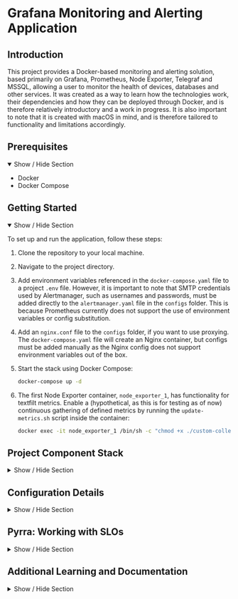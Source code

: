 # Grafana Monitoring and Alerting Application

## Introduction

This project provides a Docker-based monitoring and alerting solution, based primarily on Grafana, Prometheus, Node Exporter, Telegraf and MSSQL, allowing a user to monitor the health of devices, databases and other services. It was created as a way to learn how the technologies work, their dependencies and how they can be deployed through Docker, and is therefore relatively introductory and a work in progress. It is also important to note that it is created with macOS in mind, and is therefore tailored to functionality and limitations accordingly.

## Prerequisites

<details open>
<summary>Show / Hide Section</summary>

- Docker
- Docker Compose

</details>

## Getting Started

<details open>
<summary>Show / Hide Section</summary>

To set up and run the application, follow these steps:

1. Clone the repository to your local machine.

2. Navigate to the project directory.

3. Add environment variables referenced in the `docker-compose.yaml` file to a project `.env` file. However, it is important to note that SMTP credentials used by Alertmanager, such as usernames and passwords, must be added directly to the `alertmanager.yaml` file in the `configs` folder. This is because Prometheus currently does not support the use of environment variables or config substitution.

4. Add an `nginx.conf` file to the `configs` folder, if you want to use proxying. The `docker-compose.yaml` file will create an Nginx container, but configs must be added manually as the Nginx config does not support environment variables out of the box.

5. Start the stack using Docker Compose:

   ```bash
   docker-compose up -d

   ```

6. The first Node Exporter container, `node_exporter_1`, has functionality for textfilt metrics. Enable a (hypothetical, as this is for testing as of now) continuous gathering of defined metrics by running the `update-metrics.sh` script inside the container:

   ```bash
   docker exec -it node_exporter_1 /bin/sh -c "chmod +x ./custom-collectors/update-metrics.sh"
   ```

</details>

## Project Component Stack

<details hide>
<summary>Show / Hide Section</summary>

- **Grafana**: Create data visualisations, primarily aimed at observability and analytics. Can be configured for a variety of data sources, and is particularly powerful when creating dashboards and time-series data visualisations. Can also be used for altering through **Grafana Alerting**, combined with incident response management through **Grafana OnCall**, which is configured in the web-based UI.
- **Grafana OnCall**: Serves as the core component for the monitoring and alerting functionality, offering incident management, escalation policies and on-call scheduling. Configured in the Grafana web-based UI.
- **Celery**: Handles asynchronous and distributed task processing and queue management. Can be implemented for parallel execution and scheduled tasks.
- **Redis**: An in-memory key-value store and the message broker for Celery, acting as a communication channel between different parts of the application by facilitate communication and task distribution. Commonly used for internal communication between containers.
- **Nginx**: Can be used as a web server, reverse proxy and load balancer, to facilitate caching, serve web pages, applications and balance incoming web traffic to multiple servers.
- **Prometheus**: Monitor defined targets, to check on their health and performance. Collects system-level metrics like CPU usage, memory consumption and disk space. Also has alerting functionality through **Alertmanager**, which is specifically created to handle routing, grouping and notifications of Prometheus metric alerts.
- **Telegraf**: Non-specific, platform-agnostic exporter, used for collecting metrics from a wide range of sources. Can collect metrics from Windows, Linux, macOS and other platforms, as well as services, databases and more.
- **Node Exporter**: Specialised exporter focused Unix-based systems, and part of the Prometheus ecosystem. In this project, it is used to gather system-level metrics from containers running on the OS, which in this case is macOS.
- **MSSQL Server**: Create a containerised Microsoft SQL Server environment on Linux for Docker Engine. It is here used to create an instance of the MSSQL Server program, a relational database management system, later used for creating testing databases.
- **MSSQL Exporter**: Exporter used to collect metrics from a Microsoft SQL Server instance, enabling monitoring of SQL Server-specific performance metrics and database health.
- **Windows Exporter**: Specialised exporter for Windows-based systems, and only configured in the `prometheus.yaml` file for this project, as it is hosted from a macOS and therefore scrapes metrics from a Windows VM where it is running.

</details>

## Configuration Details

<details hide>
<summary>Show / Hide Section</summary>

- [Prometheus Configuration](https://prometheus.io/docs/prometheus/latest/configuration/configuration/): Syntax and options when configuring Prometheus.
- [Node Exporter Configuration](https://prometheus.io/docs/guides/node-exporter/): Syntax and options when configuring Node Exporter for Prometheus.
- [Telegraf General Inputs](https://github.com/influxdata/telegraf/tree/master/plugins/inputs): Configuration options and settings for input plugins, where each plugin represents a data source or collector that can be used to gather metrics.
- [Telegraf Prometheus Outputs](https://github.com/influxdata/telegraf/tree/master/plugins/outputs/prometheus_client): Configuration settings for Prometheus outputs, used to modify metrics, tags and fields.
- [SQL Exporter Documentation](https://github.com/burningalchemist/sql_exporter): Use and configuration of Burningalchemist SQL Exporter, for defining custom metrics.
- [MSSQL Exporter Documentation](https://github.com/awaragi/prometheus-mssql-exporter/tree/master): Use and configuration of Prometheus MSSQL Exporter for Docker container environments.

</details>

## Pyrra: Working with SLOs

<details hide>
<summary>Show / Hide Section</summary>

### SLOs

SLOs, quantify services and reliability targets, allowing users to make data-driven decisions in regards to the service. This is accomplished through error budgets, which can be defined as the inverse of the objective. As such, 100% - Objective = Error Budget.

### Pyrra

Pyrra enhances alerting capabilities by providing advanced rules and reports functionality. Pyrra works by extending Prometheus and Alertmanager functionalities, allowing users to define complex alerting rules and track SLO metrics. Creating Pyrra SLOs is done through CRDs, defining name, namespace, labels and so on for the SLO.

</details>

## Additional Learning and Documentation

<details hide>
<summary>Show / Hide Section</summary>

- [Getting Started with Grafana and Prometheus](https://grafana.com/docs/grafana/latest/getting-started/get-started-grafana-prometheus/): Guide on how to use the technologies together, with useful information on the configuration.
- [Connect to Docker Host from Inside a Container](https://medium.com/@TimvanBaarsen/how-to-connect-to-the-docker-host-from-inside-a-docker-container-112b4c71bc66): Details on how to connect to the Docker host from inside a Docker container, explaining the logic and workflow.
- [Docker on Windows for SQL Server](https://www.sqlservercentral.com/articles/docker-desktop-on-windows-10-for-sql-server-step-by-step): Useful in understanding the configurations for Docker containers on Windows for SQL Server, and how to share data with the host.

</details>
